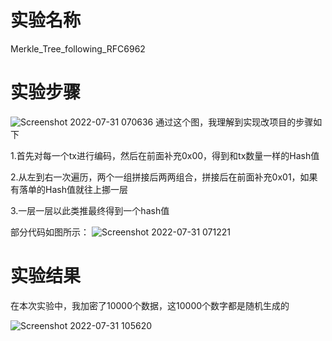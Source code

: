 # 实验名称
Merkle_Tree_following_RFC6962

# 实验步骤
![Screenshot 2022-07-31 070636](https://user-images.githubusercontent.com/104854836/182003031-6b770c7a-bae5-461a-8d68-1b5797b382cd.jpg)
通过这个图，我理解到实现改项目的步骤如下

1.首先对每一个tx进行编码，然后在前面补充0x00，得到和tx数量一样的Hash值

2.从左到右一次遍历，两个一组拼接后两两组合，拼接后在前面补充0x01，如果有落单的Hash值就往上挪一层

3.一层一层以此类推最终得到一个hash值

部分代码如图所示：
![Screenshot 2022-07-31 071221](https://user-images.githubusercontent.com/104854836/182003144-a91f9b59-4901-42e7-82c9-aba7384d6c4b.jpg)

# 实验结果
在本次实验中，我加密了10000个数据，这10000个数字都是随机生成的

![Screenshot 2022-07-31 105620](https://user-images.githubusercontent.com/104854836/182007870-9fe177b3-7f92-4f7c-9644-d4d3e0845eb5.jpg)



